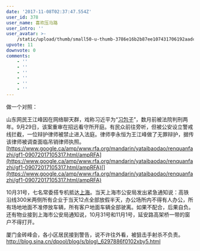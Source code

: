 ```yaml
---
date: '2017-11-08T02:37:47.554Z'
user_id: 378
user_name: 喜欢压马路
user_intro: ''
user_avatar: >-
    /static/upload/thumb/small50-u-thumb-3786e16b2b87ee107431706192aadca6207312f8277.png
upvote: 11
downvote: 0
comments:
    - ''
    - ''
    - ''
    - ''
    - ''
    - ''
---
```


做一个对照：

山东网民王江峰因在网络聊天群，戏称习近平为“[习包子](http://chinadigitaltimes.net/chinese/tag/%e4%b9%a0%e5%8c%85%e5%ad%90/)”，数月前被法院判刑两年。9月29日，该案重审在招远看守所开庭。有民众前往旁听，但被公安设立警戒线拦截，一位辩护律师被禁止进入法庭。律师李永恒为王江峰做了无罪辩护，据传该律师被调查面临吊销律师执照。[https://www.google.ca/amp/www.rfa.org/mandarin/yataibaodao/renquanfazhi/gf1-09072017105317.html/ampRFA](https://www.google.ca/amp/www.rfa.org/mandarin/yataibaodao/renquanfazhi/gf1-09072017105317.html/ampRFA)[](https://www.google.ca/amp/www.rfa.org/mandarin/yataibaodao/renquanfazhi/gf1-09072017105317.html/ampRFA)

  

  

10月31号，七名常委搭专机抵达[上海](http://www.ntdtv.com/xtr/gb/articlelistbytag_%E4%B8%8A%E6%B5%B7.html)。当天上海市公安局发出紧急通知说：高铁沿线300米两侧所有企业于当天12点全部放假半天，办公场所内不得有人办公，所有场地地面不准停放车辆，所有客户地面车辆全部驶离。如果不配合，后果自负。还有物业接到上海市公安局通知说，10月31号和11月1号，延安路高架桥一带的窗户不得打开。

  

厦门金砖峰会，各小区居民接到警告，说不许往外看，被狙击手射杀不负责。http://blog.sina.cn/dpool/blog/s/blog\_6297886f0102xby5.html
